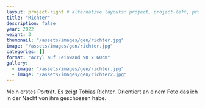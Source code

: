 ```yaml
---
layout: project-right # alternative layouts: project, project-left, project-right, project-top
title: "Richter"
description: false
year: 2022
weight: 3
thumbnail: "/assets/images/gen/richter.jpg"
image: "/assets/images/gen/richter.jpg"
categories: []
format: "Acryl auf Leinwand 90 x 60cm"
gallery:
  - image: "/assets/images/gen/richter.jpg"
  - image: "/assets/images/gen/richter2.jpg"
---
```


Mein erstes Porträt. Es zeigt Tobias Richter. Orientiert an einem Foto das ich in der Nacht von ihm geschossen habe.